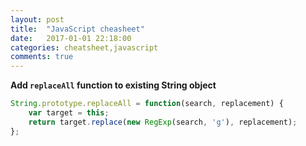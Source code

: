 ```yaml
---
layout: post
title:  "JavaScript cheasheet"
date:   2017-01-01 22:18:00
categories: cheatsheet,javascript
comments: true
---
```

**Add `replaceAll` function to existing String object**

```javascript
String.prototype.replaceAll = function(search, replacement) {
    var target = this;
    return target.replace(new RegExp(search, 'g'), replacement);
};
```
